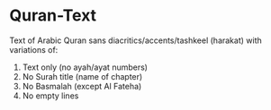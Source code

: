 # Quran-Text
Text of Arabic Quran sans diacritics/accents/tashkeel (harakat) with variations of:
1. Text only (no ayah/ayat numbers)
2. No Surah title (name of chapter)
3. No Basmalah (except Al Fateha)
4. No empty lines

